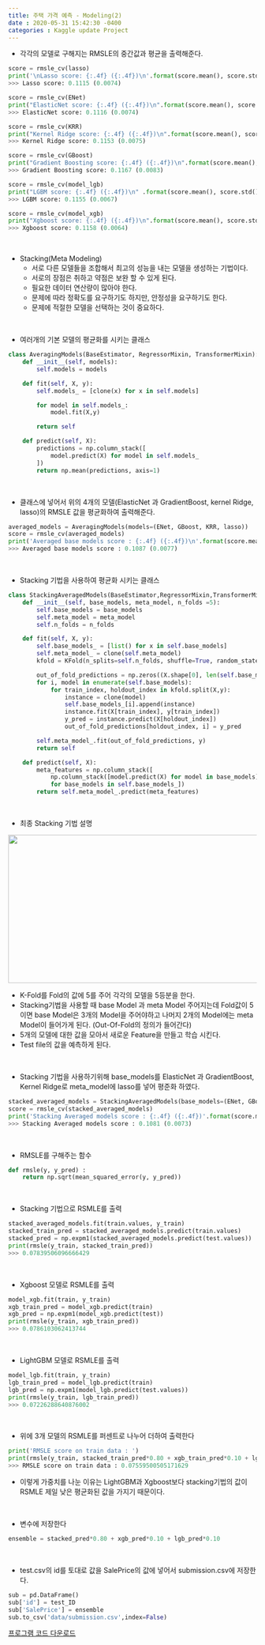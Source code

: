 ```yaml
---
title: 주택 가격 예측 - Modeling(2)  
date : 2020-05-31 15:42:30 -0400
categories : Kaggle update Project
---
```


* 각각의 모델로 구해지는 RMSLE의 중간값과 평균을 출력해준다.
```python
score = rmsle_cv(lasso)
print('\nLasso score: {:.4f} ({:.4f})\n'.format(score.mean(), score.std()))
>>> Lasso score: 0.1115 (0.0074)
```
```python
score = rmsle_cv(ENet)
print("ElasticNet score: {:.4f} ({:.4f})\n".format(score.mean(), score.std()))
>>> ElasticNet score: 0.1116 (0.0074)
```
```python
score = rmsle_cv(KRR)
print("Kernel Ridge score: {:.4f} ({:.4f})\n".format(score.mean(), score.std()))
>>> Kernel Ridge score: 0.1153 (0.0075)
```
```python
score = rmsle_cv(GBoost)
print("Gradient Boosting score: {:.4f} ({:.4f})\n".format(score.mean(), score.std()))
>>> Gradient Boosting score: 0.1167 (0.0083)
```
```python
score = rmsle_cv(model_lgb)
print("LGBM score: {:.4f} ({:.4f})\n" .format(score.mean(), score.std()))
>>> LGBM score: 0.1155 (0.0067)
```
```python
score = rmsle_cv(model_xgb)
print("Xgboost score: {:.4f} ({:.4f})\n".format(score.mean(), score.std()))
>>> Xgboost score: 0.1158 (0.0064)
```

<br>

* Stacking(Meta Modeling)
  + 서로 다른 모델들을 조합해서 최고의 성능을 내는 모델을 생성하는 기법이다.
  + 서로의 장점은 취하고 약점은 보완 할 수 있게 된다.
  + 필요한 데이터 연산량이 많아야 한다.
  + 문제에 따라 정확도를 요구하기도 하지만, 안정성을 요구하기도 한다. 
  + 문제에 적절한 모델을 선택하는 것이 중요하다.

<br>

* 여러개의 기본 모델의 평균화를 시키는 클래스 
```python
class AveragingModels(BaseEstimator, RegressorMixin, TransformerMixin):
    def __init__(self, models):
        self.models = models

    def fit(self, X, y):
        self.models_ = [clone(x) for x in self.models]

        for model in self.models_:
            model.fit(X,y)

        return self

    def predict(self, X):
        predictions = np.column_stack([
            model.predict(X) for model in self.models_
        ])
        return np.mean(predictions, axis=1)
```

<br>

* 클래스에 넣어서 위의 4개의 모델(ElasticNet 과 GradientBoost, kernel Ridge, lasso)의 RMSLE 값을 평균화하여 출력해준다.
```python
averaged_models = AveragingModels(models=(ENet, GBoost, KRR, lasso))
score = rmsle_cv(averaged_models)
print('Averaged base models score : {:.4f} ({:.4f})\n'.format(score.mean(),score.std()))
>>> Averaged base models score : 0.1087 (0.0077)
```

<br>

* Stacking 기법을 사용하여 평균화 시키는 클래스
```python
class StackingAveragedModels(BaseEstimator,RegressorMixin,TransformerMixin):
    def __init__(self, base_models, meta_model, n_folds =5):
        self.base_models = base_models
        self.meta_model = meta_model
        self.n_folds = n_folds

    def fit(self, X, y):
        self.base_models_ = [list() for x in self.base_models]
        self.meta_model_ = clone(self.meta_model)
        kfold = KFold(n_splits=self.n_folds, shuffle=True, random_state=156)

        out_of_fold_predictions = np.zeros((X.shape[0], len(self.base_models)))
        for i, model in enumerate(self.base_models):
            for train_index, holdout_index in kfold.split(X,y):
                instance = clone(model)
                self.base_models_[i].append(instance)
                instance.fit(X[train_index], y[train_index])
                y_pred = instance.predict(X[holdout_index])
                out_of_fold_predictions[holdout_index, i] = y_pred

        self.meta_model_.fit(out_of_fold_predictions, y)
        return self

    def predict(self, X):
        meta_features = np.column_stack([
            np.column_stack([model.predict(X) for model in base_models]).mean(axis=1)
            for base_models in self.base_models_])
        return self.meta_model_.predict(meta_features)
```

<br>

* 최종 Stacking 기법 설명
<img src="https://user-images.githubusercontent.com/60723495/83346389-d4bea400-a356-11ea-8ca9-e10ccd3989f8.png" width="700" height="300">

  + K-Fold를 Fold의 값에 5를 주어 각각의 모델을 5등분을 한다.
  + Stacking기법을 사용할 때 base Model 과 meta Model 주어지는데 Fold값이 5 이면 base Model은 3개의 Model을 주어야하고 나머지 2개의 Model에는 meta Model이 들어가게 된다. (Out-Of-Fold의 정의가 들어간다)
  + 5개의 모델에 대한 값을 모아서 새로운 Feature을 만들고 학습 시킨다.
  + Test file의 값을 예측하게 된다.

<br>

* Stacking 기법을 사용하기위해 base_models를 ElasticNet 과 GradientBoost, Kernel Ridge로 meta_model에 lasso를 넣어 평준화 하였다.
```python
stacked_averaged_models = StackingAveragedModels(base_models=(ENet, GBoost, KRR), meta_model= lasso)
score = rmsle_cv(stacked_averaged_models)
print('Stacking Averaged models score : {:.4f} ({:.4f})'.format(score.mean(),score.std()))
>>> Stacking Averaged models score : 0.1081 (0.0073)
```

<br>

* RMSLE를 구해주는 함수 
```python
def rmsle(y, y_pred) : 
    return np.sqrt(mean_squared_error(y, y_pred))
```

<br>

* Stacking 기법으로 RSMLE를 출력
```python
stacked_averaged_models.fit(train.values, y_train)
stacked_train_pred = stacked_averaged_models.predict(train.values)
stacked_pred = np.expm1(stacked_averaged_models.predict(test.values))
print(rmsle(y_train, stacked_train_pred))
>>> 0.07839506096666429
```

<br>

* Xgboost 모델로 RSMLE를 출력
```python
model_xgb.fit(train, y_train)
xgb_train_pred = model_xgb.predict(train)
xgb_pred = np.expm1(model_xgb.predict(test))
print(rmsle(y_train, xgb_train_pred))
>>> 0.0786103062413744
```

<br>

* LightGBM 모델로 RSMLE를 출력
```python
model_lgb.fit(train, y_train)
lgb_train_pred = model_lgb.predict(train)
lgb_pred = np.expm1(model_lgb.predict(test.values))
print(rmsle(y_train, lgb_train_pred))
>>> 0.07226288640876002
```

<br>

* 위에 3개 모델의 RSMLE를 퍼센트로 나누어 더하여 출력한다
```python
print('RMSLE score on train data : ')
print(rmsle(y_train, stacked_train_pred*0.80 + xgb_train_pred*0.10 + lgb_train_pred*0.10))
>>> RMSLE score on train data : 0.07559500505171629
```
  + 이렇게 가중치를 나눈 이유는 LightGBM과 Xgboost보다 stacking기법의 값이 RSMLE 제일 낮은 평균화된 값을 가지기 때문이다.

<br>

* 변수에 저장한다
```python
ensemble = stacked_pred*0.80 + xgb_pred*0.10 + lgb_pred*0.10
```

<br>

* test.csv의 id를 토대로 값을 SalePrice의 값에 넣어서 submission.csv에 저장한다.
```python
sub = pd.DataFrame()
sub['id'] = test_ID
sub['SalePrice'] = ensemble
sub.to_csv('data/submission.csv',index=False)
```

[프로그램 코드 다운로드](https://github.com/parksengsik/parksengsik.github.io/blob/master/Programfile/house_project_programming.zip)


